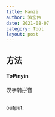 ```yaml
---
title: Hanzi
author: 骆宏伟
date: 2021-08-07
category: Tool
layout: post
---
```


## 方法

#### ToPinyin
汉字转拼音
```

```
output:
```

```